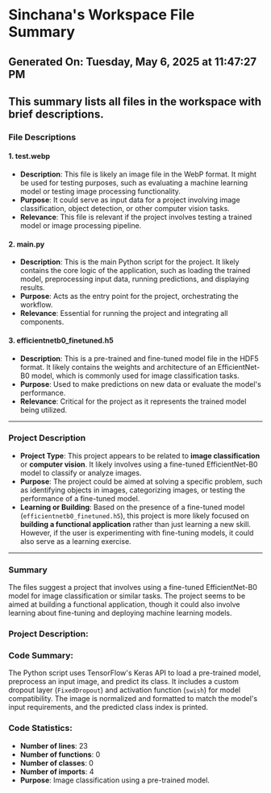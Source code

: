 # Sinchana's Workspace File Summary
## Generated On: Tuesday, May 6, 2025 at 11:47:27 PM
This summary lists all files in the workspace with brief descriptions.
---
### File Descriptions

#### 1. **test.webp**
   - **Description**: This file is likely an image file in the WebP format. It might be used for testing purposes, such as evaluating a machine learning model or testing image processing functionality.
   - **Purpose**: It could serve as input data for a project involving image classification, object detection, or other computer vision tasks.
   - **Relevance**: This file is relevant if the project involves testing a trained model or image processing pipeline.

#### 2. **main.py**
   - **Description**: This is the main Python script for the project. It likely contains the core logic of the application, such as loading the trained model, preprocessing input data, running predictions, and displaying results.
   - **Purpose**: Acts as the entry point for the project, orchestrating the workflow.
   - **Relevance**: Essential for running the project and integrating all components.

#### 3. **efficientnetb0_finetuned.h5**
   - **Description**: This is a pre-trained and fine-tuned model file in the HDF5 format. It likely contains the weights and architecture of an EfficientNet-B0 model, which is commonly used for image classification tasks.
   - **Purpose**: Used to make predictions on new data or evaluate the model's performance.
   - **Relevance**: Critical for the project as it represents the trained model being utilized.

---

### Project Description
- **Project Type**: This project appears to be related to **image classification** or **computer vision**. It likely involves using a fine-tuned EfficientNet-B0 model to classify or analyze images.
- **Purpose**: The project could be aimed at solving a specific problem, such as identifying objects in images, categorizing images, or testing the performance of a fine-tuned model.
- **Learning or Building**: Based on the presence of a fine-tuned model (`efficientnetb0_finetuned.h5`), this project is more likely focused on **building a functional application** rather than just learning a new skill. However, if the user is experimenting with fine-tuning models, it could also serve as a learning exercise.

---

### Summary
The files suggest a project that involves using a fine-tuned EfficientNet-B0 model for image classification or similar tasks. The project seems to be aimed at building a functional application, though it could also involve learning about fine-tuning and deploying machine learning models. 
### Project Description:
 ### Code Summary:
The Python script uses TensorFlow's Keras API to load a pre-trained model, preprocess an input image, and predict its class. It includes a custom dropout layer (`FixedDropout`) and activation function (`swish`) for model compatibility. The image is normalized and formatted to match the model's input requirements, and the predicted class index is printed.

### Code Statistics:
- **Number of lines**: 23  
- **Number of functions**: 0  
- **Number of classes**: 0  
- **Number of imports**: 4  
- **Purpose**: Image classification using a pre-trained model.
